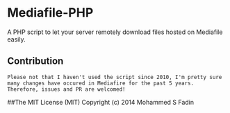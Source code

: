 Mediafile-PHP
=============
A PHP script to let your server remotely download files hosted on Mediafile easily.

## Contribution
    Please not that I haven't used the script since 2010, I'm pretty sure many changes have occured in Mediafire for the past 5 years. Therefore, issues and PR are welcomed!

##The MIT License (MIT)
    Copyright (c) 2014 Mohammed S Fadin
